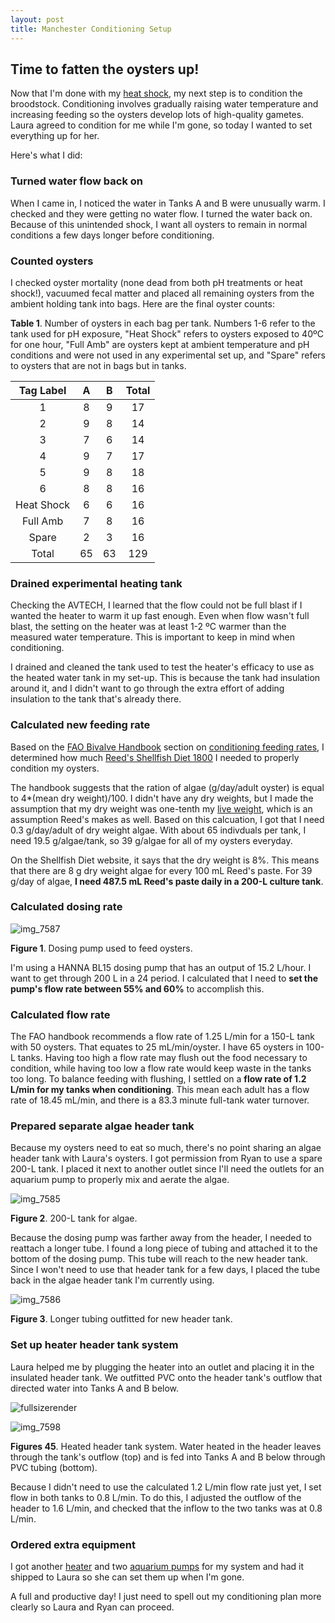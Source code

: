 ```yaml
---
layout: post
title: Manchester Conditioning Setup
---
```


## Time to fatten the oysters up!

Now that I'm done with my [heat shock](https://yaaminiv.github.io/Manchester-Heat-Shock-Experiment/), my next step is to condition the broodstock. Conditioning involves gradually raising water temperature and increasing feeding so the oysters develop lots of high-quality gametes. Laura agreed to condition for me while I'm gone, so today I wanted to set everything up for her.

Here's what I did:

### Turned water flow back on

When I came in, I noticed the water in Tanks A and B were unusually warm. I checked and they were getting no water flow. I turned the water back on. Because of this unintended shock, I want all oysters to remain in normal conditions a few days longer before conditioning.

### Counted oysters

I checked oyster mortality (none dead from both pH treatments or heat shock!), vacuumed fecal matter and placed all remaining oysters from the ambient holding tank into bags. Here are the final oyster counts:

**Table 1**. Number of oysters in each bag per tank. Numbers 1-6 refer to the tank used for pH exposure, "Heat Shock" refers to oysters exposed to 40ºC for one hour, "Full Amb" are oysters kept at ambient temperature and pH conditions and were not used in any experimental set up, and "Spare" refers to oysters that are not in bags but in tanks. 

|  Tag Label |  A |  B | Total |
|:----------:|:--:|:--:|:-----:|
|      1     |  8 |  9 |   17  |
|      2     |  9 |  8 |   14  |
|      3     |  7 |  6 |   14  |
|      4     |  9 |  7 |   17  |
|      5     |  9 |  8 |   18  |
|      6     |  8 |  8 |   16  |
| Heat Shock |  6 |  6 |   16  |
|  Full Amb  |  7 |  8 |   16  |
|    Spare   |  2 |  3 |   16  |
|    Total   | 65 | 63 |  129  |

### Drained experimental heating tank

Checking the AVTECH, I learned that the flow could not be full blast if I wanted the heater to warm it up fast enough. Even when flow wasn't full blast, the setting on the heater was at least 1-2 ºC warmer than the measured water temperature. This is important to keep in mind when conditioning.

I drained and cleaned the tank used to test the heater's efficacy to use as the heated water tank in my set-up. This is because the tank had insulation around it, and I didn't want to go through the extra effort of adding insulation to the tank that's already there.

### Calculated new feeding rate

Based on the [FAO Bivalve Handbook](http://www.fao.org/docrep/007/y5720e/y5720e00.htm) section on [conditioning feeding rates](http://www.fao.org/docrep/007/y5720e/y5720e09.htm#bm09..3.2.2), I determined how much [Reed's Shellfish Diet 1800](http://reedmariculture.com/product_instant_algae_shellfish_diet_1800.php#tab_tech) I needed to properly condition my oysters. 

The handbook suggests that the ration of algae (g/day/adult oyster) is equal to 4*(mean dry weight)/100. I didn't have any dry weights, but I made the assumption that my dry weight was one-tenth my [live weight](https://github.com/RobertsLab/project-oyster-oa/blob/master/data/20170408-GigasTissueSamplingInformation.xlsx), which is an assumption Reed's makes as well. Based on this calcuation, I got that I need 0.3 g/day/adult of dry weight algae. With about 65 indivduals per tank, I need 19.5 g/algae/tank, so 39 g/algae for all of my oysters everyday.

On the Shellfish Diet website, it says that the dry weight is 8%. This means that there are 8 g dry weight algae for every 100 mL Reed's paste. For 39 g/day of algae, **I need 487.5 mL Reed's paste daily in a 200-L culture tank**.

### Calculated dosing rate

![img_7587](https://user-images.githubusercontent.com/22335838/27000171-4a8100f2-4d60-11e7-85f5-6263b085172a.JPG)

**Figure 1**. Dosing pump used to feed oysters.

I'm using a HANNA BL15 dosing pump that has an output of 15.2 L/hour. I want to get through 200 L in a 24 period. I calculated that I need to **set the pump's flow rate between 55% and 60%** to accomplish this.

### Calculated flow rate

The FAO handbook recommends a flow rate of 1.25 L/min for a 150-L tank with 50 oysters. That equates to 25 mL/min/oyster. I have 65 oysters in 100-L tanks. Having too high a flow rate may flush out the food necessary to condition, while having too low a flow rate would keep waste in the tanks too long. To balance feeding with flushing, I settled on a **flow rate of 1.2 L/min for my tanks when conditioning**. This mean each adult has a flow rate of 18.45 mL/min, and there is a 83.3 minute full-tank water turnover.

### Prepared separate algae header tank

Because my oysters need to eat so much, there's no point sharing an algae header tank with Laura's oysters. I got permission from Ryan to use a spare 200-L tank. I placed it next to another outlet since I'll need the outlets for an aquarium pump to properly mix and aerate the algae.

![img_7585](https://user-images.githubusercontent.com/22335838/27000175-659e4cd2-4d60-11e7-96a1-7e9854065c97.JPG)

**Figure 2**. 200-L tank for algae.

Because the dosing pump was farther away from the header, I needed to reattach a longer tube. I found a long piece of tubing and attached it to the bottom of the dosing pump. This tube will reach to the new header tank. Since I won't need to use that header tank for a few days, I placed the tube back in the algae header tank I'm currently using.

![img_7586](https://user-images.githubusercontent.com/22335838/27000189-a271a2da-4d60-11e7-893b-2e1a66b03122.JPG)

**Figure 3**. Longer tubing outfitted for new header tank.

### Set up heater header tank system

Laura helped me by plugging the heater into an outlet and placing it in the insulated header tank. We outfitted PVC onto the header tank's outflow that directed water into Tanks A and B below.

![fullsizerender](https://user-images.githubusercontent.com/22335838/27000427-9af55d7a-4d66-11e7-8d40-164d76d859be.jpg)

![img_7598](https://user-images.githubusercontent.com/22335838/27000197-cab8b0ee-4d60-11e7-892c-c02fb9593454.JPG)

**Figures 45**. Heated header tank system. Water heated in the header leaves through the tank's outflow (top) and is fed into Tanks A and B below through PVC tubing (bottom).

Because I didn't need to use the calculated 1.2 L/min flow rate just yet, I set flow in both tanks to 0.8 L/min. To do this, I adjusted the outflow of the header to 1.6 L/min, and checked that the inflow to the two tanks was at 0.8 L/min.

### Ordered extra equipment

I got another [heater](https://www.amazon.com/gp/product/B003GVT0V0/ref=od_aui_detailpages00?ie=UTF8&psc=1) and two [aquarium pumps](https://smile.amazon.com/gp/product/B01J19M7WO/ref=od_aui_detailpages00?ie=UTF8&psc=1) for my system and had it shipped to Laura so she can set them up when I'm gone.

A full and productive day! I just need to spell out my conditioning plan more clearly so Laura and Ryan can proceed.
